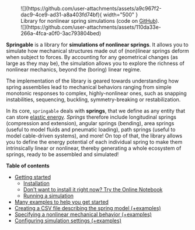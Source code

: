 <figure markdown="1">
![](https://github.com/user-attachments/assets/a9c967f2-dac9-4ce9-ad31-a8a403fd74bf){ width="500" }
<figcaption>
Library for nonlinear spring simulations (code on <a href="https://github.com/ducarme/springable">GitHub</a>).
</figcaption>
![](https://github.com/user-attachments/assets/110da33e-266a-4fca-a0f0-3ac793804bed)
</figure>



**Springable** is a library for **simulations of nonlinear springs**. It allows you to simulate how mechanical structures made out of (non)linear springs deform when subject to forces.
By accounting for any geometrical changes (as large as they may be), the simulation allows you to explore the richness
of nonlinear mechanics, beyond the (boring) linear regime.

The implementation of the library is geared towards understanding how spring assemblies lead to mechanical behaviors
ranging from simple monotonic responses to complex, highly-nonlinear ones, such as snapping instabilities, sequencing,
buckling, symmetry-breaking or restabilization.

In its core, `springable` deals with **springs**, that we define as any entity that can store [elastic energy](https://en.wikipedia.org/wiki/Elastic_energy).
*Springs* therefore include longitudinal springs (compression and extension),
angular springs (bending), area springs (useful to model fluids and pneumatic loading), path springs (useful to model cable-driven systems), and more!
On top of that, the library allows you to define the energy potential of each individual spring to make them intrinsically linear or nonlinear, thereby generating a whole ecosystem of springs, ready to be assembled and simulated!

**Table of contents**

- [Getting started](getting_started)
    - [Installation](getting_started/#installation)
    - [Don't want to install it right now? Try the Online Notebook](getting_started/#try-online-without-any-installation)
    - [Running a simulation](getting_started/#running-a-simulation)
- [Many examples to help you get started](many_examples)
- [Creating a CSV file describing the spring model (+examples)](creating_the_spring_model_csv_file)
- [Specifying a nonlinear mechanical behavior (+examples)](specifying_a_nonlinear_mechanical_behavior)
- [Configuring simulation settings (+examples)](configuring_simulation_settings)
<!-- - [Advanced topics](advanced_topics)
    + [Area spring with holes](advanced_topics/#area-spring-with-holes)
    + [Complex loading descriptions](advanced_topics/#complex-loading-descriptions)
    + [Scanning parameters](advanced_topics/#scanning-parameters) -->





